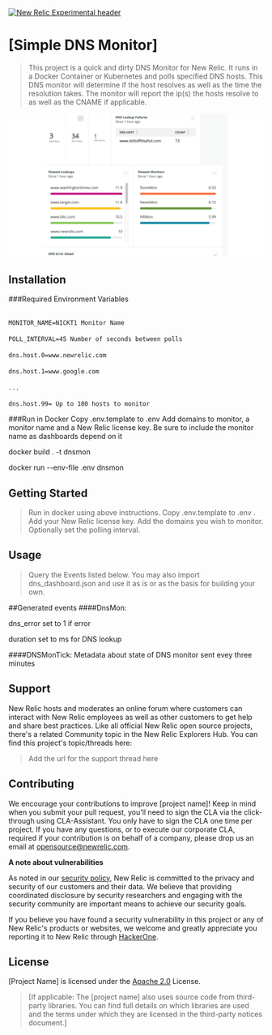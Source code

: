 [![New Relic Experimental header](https://github.com/newrelic/opensource-website/raw/master/src/images/categories/Experimental.png)](https://opensource.newrelic.com/oss-category/#new-relic-experimental)

# [Simple DNS Monitor]

>This project is a quick and dirty DNS Monitor for New Relic.  It runs in a Docker Container or Kubernetes and polls specified DNS hosts.  This DNS monitor will determine if the host resolves as well as the time the resolution takes.  The monitor will report the ip(s) the hosts resolve to as well as the CNAME if applicable.

![](dashboard.png)
## Installation


###Required Environment Variables

```NEWRELIC_KEY=Your NewRelic Key

MONITOR_NAME=NICKT1 Monitor Name

POLL_INTERVAL=45 Number of seconds between polls

dns.host.0=www.newrelic.com

dns.host.1=www.google.com

...

dns.host.99= Up to 100 hosts to monitor
```
###Run in Docker
Copy .env.template to .env Add domains to monitor, a monitor name and a New Relic license key.  Be sure to include the monitor name as
dashboards depend on it

docker build . -t dnsmon

docker run --env-file .env dnsmon


## Getting Started
>Run in docker using above instructions.  Copy .env.template to .env .  Add your New Relic license key.  Add the domains you wish to monitor.  Optionally set the polling interval.

## Usage
>Query the Events listed below.  You may also import dns_dashboard.json and use it as is or as the basis for building your own.



##Generated events
####DnsMon:

dns_error set to 1 if error

duration set to ms for DNS lookup

####DNSMonTick:
Metadata about state of DNS monitor sent evey three minutes


## Support

New Relic hosts and moderates an online forum where customers can interact with New Relic employees as well as other customers to get help and share best practices. Like all official New Relic open source projects, there's a related Community topic in the New Relic Explorers Hub. You can find this project's topic/threads here:

>Add the url for the support thread here

## Contributing
We encourage your contributions to improve [project name]! Keep in mind when you submit your pull request, you'll need to sign the CLA via the click-through using CLA-Assistant. You only have to sign the CLA one time per project.
If you have any questions, or to execute our corporate CLA, required if your contribution is on behalf of a company,  please drop us an email at opensource@newrelic.com.

**A note about vulnerabilities**

As noted in our [security policy](../../security/policy), New Relic is committed to the privacy and security of our customers and their data. We believe that providing coordinated disclosure by security researchers and engaging with the security community are important means to achieve our security goals.

If you believe you have found a security vulnerability in this project or any of New Relic's products or websites, we welcome and greatly appreciate you reporting it to New Relic through [HackerOne](https://hackerone.com/newrelic).

## License
[Project Name] is licensed under the [Apache 2.0](http://apache.org/licenses/LICENSE-2.0.txt) License.
>[If applicable: The [project name] also uses source code from third-party libraries. You can find full details on which libraries are used and the terms under which they are licensed in the third-party notices document.]
